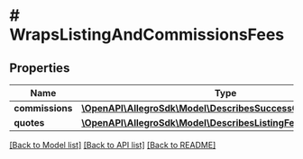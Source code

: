 # # WrapsListingAndCommissionsFees

## Properties

Name | Type | Description | Notes
------------ | ------------- | ------------- | -------------
**commissions** | [**\OpenAPI\AllegroSdk\Model\DescribesSuccessCommissionFee[]**](DescribesSuccessCommissionFee.md) |  |
**quotes** | [**\OpenAPI\AllegroSdk\Model\DescribesListingFee[]**](DescribesListingFee.md) |  |

[[Back to Model list]](../../README.md#models) [[Back to API list]](../../README.md#endpoints) [[Back to README]](../../README.md)
